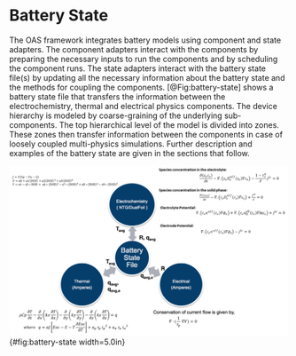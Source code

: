 # Battery State

The OAS framework integrates battery models using component and state adapters.
The component adapters interact with the components by preparing the necessary
inputs to run the components and by scheduling the component runs. The state
adapters interact with the battery state file(s) by updating all the necessary
information about the battery state and the methods for coupling the
components. [@Fig:battery-state] shows a battery state file that transfers the information
between the electrochemistry, thermal and electrical physics components. The
device hierarchy is modeled by coarse-graining of the underlying
sub-components. The top hierarchical level of the model is divided into zones.
These zones then transfer information between the components in case of loosely
coupled multi-physics simulations. Further description and examples of the
battery state are given in the sections that follow.

![The battery state file is the core device for passing data between components.](assets/05-battery-state.png){#fig:battery-state width=5.0in}

